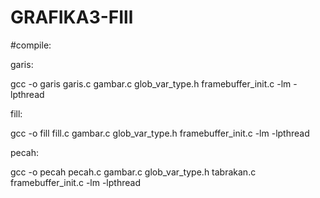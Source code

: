 # GRAFIKA3-FIll

#compile:

garis:

gcc -o garis garis.c  gambar.c glob_var_type.h framebuffer_init.c -lm -lpthread

fill:

gcc -o fill fill.c  gambar.c glob_var_type.h framebuffer_init.c -lm -lpthread

pecah:

gcc -o pecah pecah.c  gambar.c glob_var_type.h tabrakan.c framebuffer_init.c -lm -lpthread